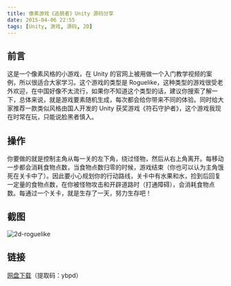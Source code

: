 ```yaml
---
title: 像素游戏《逃脱者》Unity 源码分享
date: 2015-04-06 22:55
tags: [Unity, 游戏, 源码, 2D]
---
```

## 前言
这是一个像素风格的小游戏，在 Unity 的官网上被用做一个入门教学视频的案例，所以很适合大家学习。这个游戏的类型是 Roguelike，这种类型的游戏很受老外欢迎，在中国好像不太流行，如果你不知道这个类型的话，建议你搜索了解一下，总体来说，就是游戏要素随机生成，每次都会给你带来不同的体验。同时给大家推荐一款类似风格由国人开发的 Unity 获奖游戏《符石守护者》，这个游戏我现在时常在玩，只能说脸黑者慎入。

## 操作

你要做的就是控制主角从每一关的左下角，绕过怪物，然后从右上角离开。每移动一步都会消耗食物点数，当食物点数归零的时候，游戏结束（你也可以认为主角饿死在关卡中了）。因此要小心规划你的行动路线，关卡中有水果和水，捡到后回复一定量的食物点数，在你被怪物攻击和开辟道路时（打通障碍），会消耗食物点数。每通过一个关卡，就是生存了一天，努力生存吧！

## 截图

![2d-roguelike](/img/2d-roguelike.jpg)

## 链接

[网盘下载](http://pan.baidu.com/s/1o6mOQls)（提取码：ybpd）
